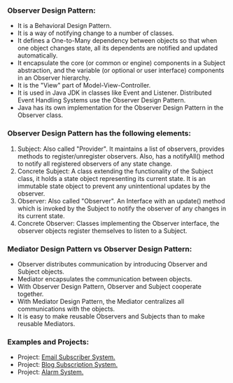 ### Observer Design Pattern:
- It is a Behavioral Design Pattern.
- It is a way of notifying change to a number of classes.
- It defines a One-to-Many dependency between objects so that when one object changes state, all its dependents are notified and updated automatically.
- It encapsulate the core (or common or engine) components in a Subject abstraction, and the variable (or optional or user interface) components in an Observer hierarchy.
- It is the "View" part of Model-View-Controller.
- It is used in Java JDK in classes like Event and Listener. Distributed Event Handling Systems use the Observer Design Pattern.
- Java has its own implementation for the Observer Design Pattern in the Observer class.
	

### Observer Design Pattern has the following elements:
1. Subject: Also called "Provider". It maintains a list of observers, provides methods to register/unregister observers. Also, has a notifyAll() method to notify all registered observers of any state change.
2. Concrete Subject: A class extending the functionality of the Subject class, it holds a state object representing its current state. It is an immutable state object to prevent any unintentional updates by the observer.
3. Observer: Also called "Observer". An Interface with an update() method which is invoked by the Subject to notify the observer of any changes in its current state.
4. Concrete Observer: Classes implementing the Observer interface, the observer objects register themselves to listen to a Subject.


### Mediator Design Pattern vs Observer Design Pattern:
- Observer distributes communication by introducing Observer and Subject objects.
- Mediator encapsulates the communication between objects.
- With Observer Design Pattern, Observer and Subject cooperate together.
- With Mediator Design Pattern, the Mediator centralizes all communications with the objects.
- It is easy to make reusable Observers and Subjects than to make reusable Mediators. 


### Examples and Projects:
- Project:	[Email Subscriber System.](/src/main/java/behavioralDesignPatterns/observerDesignPattern/projectEmailSubscriberSystem/Main/Main.java)
- Project:	[Blog Subscription System.](/src/main/java/behavioralDesignPatterns/observerDesignPattern/projectBlogSubscriptionSystem/Main/Main.java)
- Project:	[Alarm System.](/src/main/java/behavioralDesignPatterns/observerDesignPattern/projectAlarmSystem/Main/Main.java)